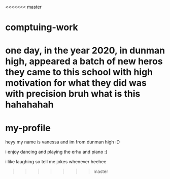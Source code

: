 <<<<<<< master
# comptuing-work
one day, in the year 2020,
in dunman high, appeared a batch of new heros
they came to this school with high motivation
for what they did was with precision
bruh what is this hahahahah
=======
# my-profile

heyy my name is vanessa and im from dunman high :D

i enjoy dancing and playing the erhu and piano :)

i like laughing so tell me jokes whenever heehee
>>>>>>> master

